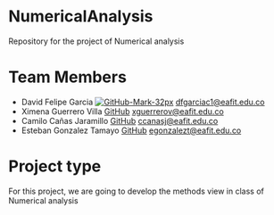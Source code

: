 # NumericalAnalysis
Repository for the project of Numerical analysis 

# Team Members

- David Felipe Garcia [![GitHub-Mark-32px](https://user-images.githubusercontent.com/53051438/128283463-e9e9bf93-7724-4d54-a8f2-3d90ff3cf2de.png)](https://github.com/dfgarciac1) dfgarciac1@eafit.edu.co
- Ximena Guerrero Villa [GitHub](https://github.com/xguerrerov1) xguerrerov@eafit.edu.co
- Camilo Cañas Jaramillo [GitHub](https://github.com/ccanasj) ccanasj@eafit.edu.co
- Esteban Gonzalez Tamayo [GitHub](https://github.com/egonzalezt) egonzalezt@eafit.edu.co

# Project type

For this project, we are going to develop the methods view in class of Numerical analysis 
